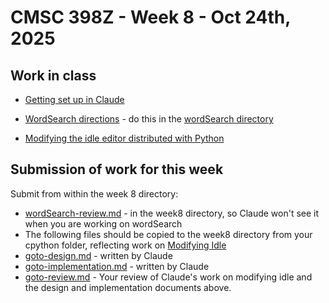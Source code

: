 # CMSC 398Z - Week 8 - Oct 24th, 2025

## Work in class

* [Getting set up in Claude](gettingSetUpInClaude.md)

* [WordSearch directions](wordSearch.md) - do this in the
    [wordSearch directory](wordSearch)

* [Modifying the idle editor distributed with Python](modifyingIdle.md)

## Submission of work for this week

Submit from within the week 8 directory:

* [wordSearch-review.md](wordSearch-review.md) - in the week8 directory, so Claude won't see it when you are working on wordSearch
* The following files should be copied to the week8 directory from your cpython folder, reflecting work on [Modifying Idle](modifyingIdle.md)
* [goto-design.md](goto-design.md) - written by Claude
* [goto-implementation.md](goto-implementation.md) - written by Claude
* [goto-review.md](goto-review.md) - Your review of Claude's work on modifying idle and the design and implementation documents above.
